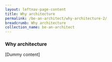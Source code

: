 ```yaml
---
layout: leftnav-page-content
title: Why architecture
permalink: /be-an-architect/why-architecture-2/
breadcrumb: Why architecture
collection_name: be-an-architect
---
```


### **Why architecture**

[Dummy content]
